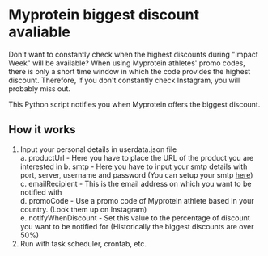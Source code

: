 # Myprotein biggest discount avaliable

Don't want to constantly check when the highest discounts during "Impact Week" will be available? When using Myprotein athletes' promo codes, there is only a short time window in which the code provides the highest discount. Therefore, if you don't constantly check Instagram, you will probably miss out.

This Python script notifies you when Myprotein offers the biggest discount.

## How it works

1. Input your personal details in userdata.json file  
	a. productUrl - Here you have to place the URL of the product you are interested in
	b. smtp - Here you have to input your smtp details with port, server, username and password (You can setup your smtp [here](https://myaccount.google.com/apppasswords))  
	c. emailRecipient - This is the email address on which you want to be notified with  
	d. promoCode - Use a promo code of Myprotein athlete based in your country. (Look them up on Instagram)  
	e. notifyWhenDiscount - Set this value to the percentage of discount you want to be notified for (Historically the biggest discounts are over 50%)  
2. Run with task scheduler, crontab, etc.  
